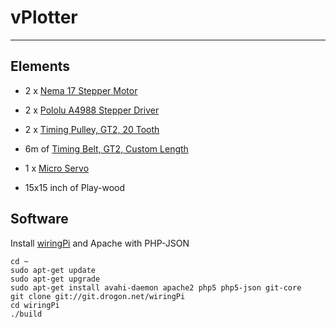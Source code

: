 # vPlotter
---------------

## Elements

- 2 x [Nema 17 Stepper Motor](https://ultimachine.com/content/kysan-1124090-nema-17-stepper-motor)

- 2 x [Pololu A4988 Stepper Driver](https://ultimachine.com/content/pololu-a4988-stepper-driver-heatsink-kit)

- 2 x [Timing Pulley, GT2, 20 Tooth](https://ultimachine.com/content/timing-pulley-gt2-20-tooth)

- 6m of [Timing Belt, GT2, Custom Length](https://ultimachine.com/content/timing-belt-gt2-custom-length)

- 1 x [Micro Servo](http://www.adafruit.com/products/169) 

- 15x15 inch of Play-wood 


## Software

Install [wiringPi](http://wiringpi.com/download-and-install/) and Apache with PHP-JSON 

	cd ~
	sudo apt-get update
	sudo apt-get upgrade
	sudo apt-get install avahi-daemon apache2 php5 php5-json git-core
	git clone git://git.drogon.net/wiringPi
	cd wiringPi
	./build





